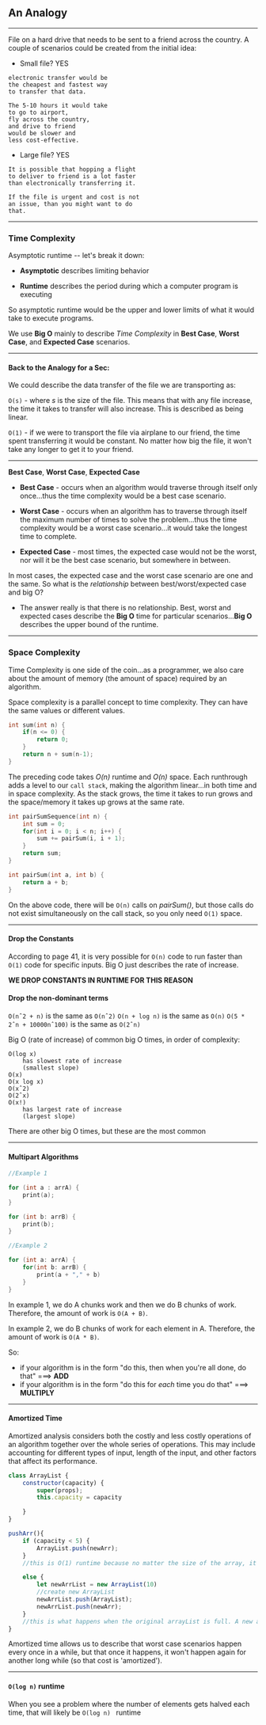 ## An Analogy
------
File on a hard drive that needs to be sent to a friend across the country. A couple of scenarios could be created from the initial idea:

* Small file? YES
```
electronic transfer would be 
the cheapest and fastest way 
to transfer that data. 

The 5-10 hours it would take
to go to airport, 
fly across the country, 
and drive to friend 
would be slower and 
less cost-effective.
```

* Large file? YES
```
It is possible that hopping a flight
to deliver to friend is a lot faster
than electronically transferring it. 

If the file is urgent and cost is not
an issue, than you might want to do
that. 

```

------

### Time Complexity

Asymptotic runtime -- let's break it down:

* __Asymptotic__ describes limiting behavior

* __Runtime__ describes the period during which a computer program is executing

So asymptotic runtime would be the upper and lower limits of what it would take to execute programs. 

We use __Big O__ mainly to describe _Time Complexity_ in __Best Case__, __Worst Case__, and __Expected Case__ scenarios. 

------

#### Back to the Analogy for a Sec:

We could describe the data transfer of the file we are transporting as:

`O(s)` - where _s_ is the size of the file. This means that with any file increase, the time it takes to transfer will also increase. This is described as being linear. 

`O(1)` - if we were to transport the file via airplane to our friend, the time spent transferring it would be constant. No matter how big the file, it won't take any longer to get it to your friend. 

-------
__Best Case__, __Worst Case__, __Expected Case__

* __Best Case__ - occurs when an algorithm would traverse through itself only once...thus the time complexity would be a best case scenario. 

* __Worst Case__ - occurs when an algorithm has to traverse through itself the maximum number of times to solve the problem...thus the time complexity would be a worst case scenario...it would take the longest time to complete. 

* __Expected Case__ - most times, the expected case would not be the worst, nor will it be the best case scenario, but somewhere in between. 

In most cases, the expected case and the worst case scenario are one and the same. So what is the _relationship_ between best/worst/expected case and big O?

* The answer really is that there is no relationship. Best, worst and expected cases describe the __Big O__ time for particular scenarios...__Big O__ describes the upper bound of the runtime. 
------
### Space Complexity

Time Complexity is one side of the coin...as a programmer, we also care about the amount of memory (the amount of space) required by an algorithm. 

Space complexity is a parallel concept to time complexity. They can have the same values or different values. 

```c
int sum(int n) {
    if(n <= 0) {
        return 0;
    }
    return n + sum(n-1);
}
```

The preceding code takes _O(n)_ runtime and _O(n)_ space. Each runthrough adds a level to our `call stack`, making the algorithm linear...in both time and in space complexity. As the stack grows, the time it takes to run grows and the space/memory it takes up grows at the same rate. 

```c
int pairSumSequence(int n) {
    int sum = 0;
    for(int i = 0; i < n; i++) {
        sum += pairSum(i, i + 1);
    }
    return sum;
}

int pairSum(int a, int b) {
    return a + b;
}
```

On the above code, there will be `O(n)` calls on _pairSum()_, but those calls do not exist simultaneously on the call stack, so you only need `O(1)` space. 

-------

#### Drop the Constants

According to page 41, it is very possible for `O(n)` code to run faster than `O(1)` code for specific inputs. Big O just describes the rate of increase. 

__WE DROP CONSTANTS IN RUNTIME FOR THIS REASON__

#### Drop the non-dominant terms

`O(nˆ2 + n)` is the same as `O(nˆ2)`
`O(n + log n)` is the same as `O(n)`
`O(5 * 2ˆn + 10000nˆ100)` is the same as `O(2ˆn)`

Big O (rate of increase) of common big O times, in order of complexity:

```
O(log x) 
    has slowest rate of increase 
    (smallest slope)
O(x)
O(x log x)
O(xˆ2)
O(2ˆx)
O(x!)
    has largest rate of increase
    (largest slope)
```

There are other big O times, but these are the most common

--------

#### Multipart Algorithms

```c
//Example 1

for (int a : arrA) {
    print(a);
}

for (int b: arrB) {
    print(b);
}

//Example 2

for (int a: arrA) {
    for(int b: arrB) {
        print(a + "," + b)
    }
}
```

In example 1, we do A chunks work and then we do B chunks of work. Therefore, the amount of work is `O(A + B)`.

In example 2, we do B chunks of work for each element in A. Therefore, the amount of work is `O(A * B)`.

So:

* if your algorithm is in the form "do this, then when you're all done, do that"  ===> __ADD__
* if your algorithm is in the form "do this for _each_ time you do that" ===> __MULTIPLY__

----------------

#### Amortized Time

Amortized analysis considers both the costly and less costly operations of an algorithm together over the whole series of operations. This may include accounting for different types of input, length of the input, and other factors that affect its performance.

```js
class ArrayList {
    constructor(capacity) {
        super(props);
        this.capacity = capacity

    }
}

pushArr(){
    if (capacity < 5) {
        ArrayList.push(newArr);
    }
    //this is O(1) runtime because no matter the size of the array, it will always take up the same amount of time to push to the arrayList

    else {
        let newArrList = new ArrayList(10) 
        //create new ArrayList
        newArrList.push(ArrayList);
        newArrList.push(newArr);
    }
    //this is what happens when the original arrayList is full. A new arrayList is created that is double the size and everything is copied over. Since everything is touched at least once, this is O(n) runtime. 
}

```

Amortized time allows us to describe that worst case scenarios happen every once in a while, but that once it happens, it won't happen again for another long while (so that cost is 'amortized').

-------
#### `O(log n)` runtime

When you see a problem where the number of elements gets halved each time, that will likely be `O(log n) ` runtime